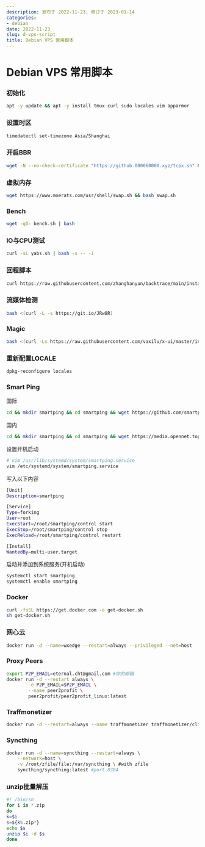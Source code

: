 ```yaml
---
description: 发布于 2022-11-23, 修订于 2023-01-14
categories:
- debian
date: 2022-11-23
slug: d-vps-script
title: Debian VPS 常用脚本
---
```


# Debian VPS 常用脚本

### 初始化

```bash
apt -y update && apt -y install tmux curl sudo locales vim apparmor
```

### 设置时区

```bash
timedatectl set-timezone Asia/Shanghai
```

### 开启BBR

```bash
wget -N --no-check-certificate "https://github.000060000.xyz/tcpx.sh" && chmod +x tcpx.sh && ./tcpx.sh
```

### 虚拟内存

```bash
wget https://www.moerats.com/usr/shell/swap.sh && bash swap.sh
```

### Bench

```bash
wget -qO- bench.sh | bash
```

### IO与CPU测试

```bash
curl -sL yabs.sh | bash -s -- -i
```

### 回程脚本

```bash
curl https://raw.githubusercontent.com/zhanghanyun/backtrace/main/install.sh -sSf | sh
```

### 流媒体检测

```bash
bash <(curl -L -s https://git.io/JRw8R)
```

### Magic

```bash
bash <(curl -Ls https://raw.githubusercontent.com/vaxilu/x-ui/master/install.sh)
```

### 重新配置LOCALE

```bash
dpkg-reconfigure locales
```

### Smart Ping

国际

```bash
cd && mkdir smartping && cd smartping && wget https://github.com/smartping/smartping/releases/download/v0.8.0/smartping-v0.8.0.tar.gz && tar -zxvf smartping-v0.8.0.tar.gz
```

国内

```bash
cd && mkdir smartping && cd smartping && wget https://media.opennet.top:8087/directlink/2/smartping-v0.8.0.tar.gz && tar -zxvf smartping-v0.8.0.tar.gz
```

设置开机启动

```bash
# vim /usr/lib/systemd/system/smartping.service
vim /etc/systemd/system/smartping.service
```

写入以下内容

```bash
[Unit]
Description=smartping

[Service]
Type=forking
User=root
ExecStart=/root/smartping/control start
ExecStop=/root/smartping/control stop
ExecReload=/root/smartping/control restart

[Install]
WantedBy=multi-user.target
```

启动并添加到系统服务(开机启动)

```bash
systemctl start smartping
systemctl enable smartping
```

### Docker

```bash
curl -fsSL https://get.docker.com -o get-docker.sh
sh get-docker.sh
```

### 网心云

```bash
docker run -d --name=wxedge --restart=always --privileged --net=host  --tmpfs /run --tmpfs /tmp -v /root/wxedge/data:/storage:rw  registry.hub.docker.com/onething1/wxedge
```

### Proxy Peers

```bash
export P2P_EMAIL=eternal.cht@gmail.com #你的邮箱
docker run -d --restart always \
        -e P2P_EMAIL=$P2P_EMAIL \
        --name peer2profit \
        peer2profit/peer2profit_linux:latest 
```

### Traffmonetizer

```bash
docker run -d --restart=always --name traffmonetizer traffmonetizer/cli start accept --token EHaXuguX8Ae3GumOrdw1VqXJqYOWbbnrsKs+rLO4jzw= #你的token
```

### Syncthing

```bash
docker run -d --name=syncthing --restart=always \
    --network=host \
    -v /root/zfile/file:/var/syncthing \ #with zfile
    syncthing/syncthing:latest #port 8384
```

### unzip批量解压

```bash
#! /bin/sh
for i in *.zip
do
k=$i
s=${k%.zip*}
echo $s
unzip $i -d $s
done
```

